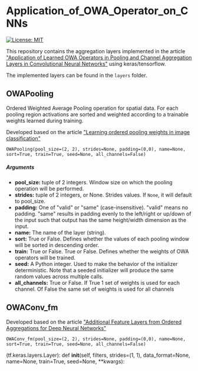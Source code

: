 # Application_of_OWA_Operator_on_CNNs

[![License: MIT](https://img.shields.io/badge/License-MIT-yellow.svg)](https://opensource.org/licenses/MIT)


This repository contains the aggregation layers implemented in the article ["Application of Learned OWA Operators in Pooling and Channel Aggregation Layers in Convolutional Neural Networks"](https://sol.sbc.org.br/index.php/eniac/article/view/22813) using keras/tensorflow.

The implemented layers can be found in the `layers` folder.

## OWAPooling

Ordered Weighted Average Pooling operation for spatial data. For each pooling region activations are sorted and weighted according to a trainable weights learned during training.

Developed based on the article ["Learning ordered pooling weights in image classification"](https://www.sciencedirect.com/science/article/abs/pii/S0925231220309991)

```
OWAPooling(pool_size=(2, 2), strides=None, padding=(0,0), name=None, sort=True, train=True, seed=None, all_channels=False)
```

##### Arguments

* **pool_size:** tuple of 2 integers. Window size on which the pooling operation will be performed.
* **strides:** tuple of 2 integers, or None. Strides values. If `None`, it will default to pool_size.
* **padding:**  One of "valid" or "same" (case-insensitive). "valid" means no padding. "same" results in padding evenly to the left/right or up/down of the input such that output has the same height/width dimension as the input.
* **name:**  The name of the layer (string).
* **sort:** True or False. Defines whether the values of each pooling window will be sorted in descending order.
* **train:** True or False. True or False. Defines whether the weights of OWA operators will be trained. 
* **seed:** A Python integer. Used to make the behavior of the initializer deterministic. Note that a seeded initializer will produce the same random values across multiple calls.
* **all_channels:** True or False. If True 1 set of weights is used for each channel. Of False the same set of weights is used for all channels

## OWAConv_fm



Developed based on the article ["Additional Feature Layers from Ordered Aggregations for Deep Neural Networks"](https://ieeexplore.ieee.org/abstract/document/9177555)


```
OWAConv_fm(pool_size=(2, 2), strides=None, padding=(0,0), name=None, sort=True, train=True, seed=None, all_channels=False)
```

(tf.keras.layers.Layer):
    def __init__(self,
               filters, 
               strides=(1, 1),
               data_format=None,
               name=None,
               train=True, 
               seed=None,
               **kwargs):
